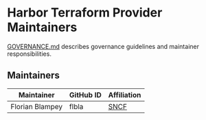 # Harbor Terraform Provider Maintainers

[GOVERNANCE.md](https://github.com/goharbor/community/blob/master/GOVERNANCE.md)
describes governance guidelines and maintainer responsibilities.

## Maintainers

| Maintainer      | GitHub ID | Affiliation                   |
|-----------------|-----------|-------------------------------|
| Florian Blampey | flbla     | [SNCF](https://www.sncf.com/) |
